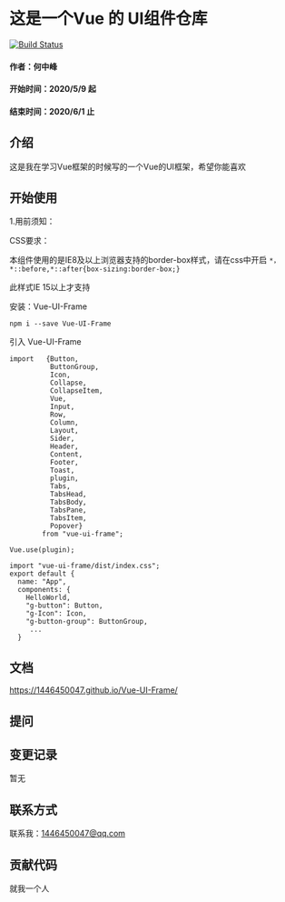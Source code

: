 # 这是一个Vue 的 UI组件仓库
[![Build Status](https://travis-ci.org/1446450047/Vue-UI-Frame.svg?branch=master)](https://travis-ci.org/1446450047/Vue-UI-Frame)
#### 作者：何中峰
#### 开始时间：2020/5/9 起
#### 结束时间：2020/6/1 止


## 介绍
这是我在学习Vue框架的时候写的一个Vue的UI框架，希望你能喜欢
## 开始使用

1.用前须知：

CSS要求：
    
本组件使用的是IE8及以上浏览器支持的border-box样式，请在css中开启
    ```*，*::before,*::after{box-sizing:border-box;}```
        
此样式IE 15以上才支持

安装：Vue-UI-Frame
```$xslt
npm i --save Vue-UI-Frame
```
引入 Vue-UI-Frame
```
import   {Button,
          ButtonGroup,
          Icon,
          Collapse,
          CollapseItem,
          Vue,
          Input,
          Row,
          Column,
          Layout,
          Sider,
          Header,
          Content,
          Footer,
          Toast,
          plugin,
          Tabs,
          TabsHead,
          TabsBody,
          TabsPane,
          TabsItem,
          Popover}
        from "vue-ui-frame";

Vue.use(plugin);

import "vue-ui-frame/dist/index.css";
export default {
  name: "App",
  components: {
    HelloWorld,
    "g-button": Button,
    "g-Icon": Icon,
    "g-button-group": ButtonGroup,
     ...
  }
```
## 文档
 https://1446450047.github.io/Vue-UI-Frame/
 
## 提问
## 变更记录
暂无

## 联系方式
联系我：1446450047@qq.com
## 贡献代码
就我一个人